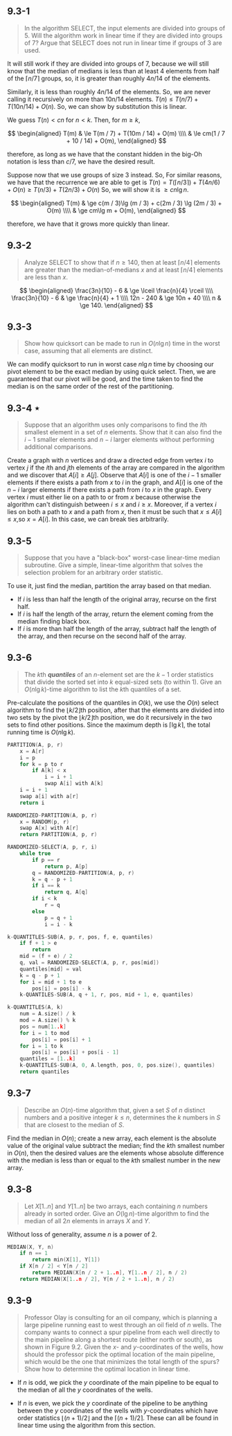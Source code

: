 ## 9.3-1

> In the algorithm $\text{SELECT}$, the input elements are divided into groups of $5$. Will the algorithm work in linear time if they are divided into groups of $7$? Argue that $\text{SELECT}$ does not run in linear time if groups of $3$ are used.

It will still work if they are divided into groups of $7$, because we will still know that the median of medians is less than at least $4$ elements from half of the $\lceil n / 7 \rceil$ groups, so, it is greater than roughly $4n / 14$ of the elements.

Similarly, it is less than roughly $4n / 14$ of the elements. So, we are never calling it recursively on more than $10n / 14$ elements. $T(n) \le T(n / 7) + T(10n / 14) + O(n)$. So, we can show by substitution this is linear.

We guess $T(n) < cn$ for $n < k$. Then, for $m \ge k$,

$$
\begin{aligned}
T(m) & \le T(m / 7) + T(10m / 14) + O(m) \\\\
     & \le cm(1 / 7 + 10 / 14) + O(m),
\end{aligned}
$$

therefore, as long as we have that the constant hidden in the big-Oh notation is less than $c / 7$, we have the desired result.

Suppose now that we use groups of size $3$ instead. So, For similar reasons, we have that the recurrence we are able to get is $T(n) = T(\lceil n / 3 \rceil) + T(4n / 6) + O(n) \ge T(n / 3) + T(2n / 3) + O(n)$ So, we will show it is $\ge cn \lg n$.

$$
\begin{aligned}
T(m) & \ge c(m / 3)\lg (m / 3) + c(2m / 3) \lg (2m / 3) + O(m) \\\\
     & \ge cm\lg m + O(m),
\end{aligned}
$$

therefore, we have that it grows more quickly than linear.

## 9.3-2

> Analyze $\text{SELECT}$ to show that if $n \ge 140$, then at least $\lceil n / 4 \rceil$ elements are greater than the median-of-medians $x$ and at least $\lceil n / 4 \rceil$ elements are less than $x$.

$$
\begin{aligned}
\frac{3n}{10} - 6 & \ge \lceil \frac{n}{4} \rceil \\\\
\frac{3n}{10} - 6 & \ge \frac{n}{4} + 1 \\\\
        12n - 240 & \ge 10n + 40 \\\\
                n & \ge 140.
\end{aligned}
$$

## 9.3-3

> Show how quicksort can be made to run in $O(n\lg n)$ time in the worst case, assuming that all elements are distinct.

We can modify quicksort to run in worst case $n\lg n$ time by choosing our pivot element to be the exact median by using quick select. Then, we are guaranteed that our pivot will be good, and the time taken to find the median is on the same order of the rest of the partitioning.

## 9.3-4 $\star$

> Suppose that an algorithm uses only comparisons to find the $i$th smallest element in a set of $n$ elements. Show that it can also find the $i - 1$ smaller elements and $n - i$ larger elements without performing additional comparisons.

Create a graph with $n$ vertices and draw a directed edge from vertex $i$ to vertex $j$ if the $i$th and $j$th elements of the array are compared in the algorithm and we discover that $A[i] \ge A[j]$. Observe that $A[i]$ is one of the $i - 1$ smaller elements if there exists a path from $x$ to $i$ in the graph, and $A[i]$ is one of the $n - i$ larger elements if there exists a path from $i$ to $x$ in the graph. Every vertex $i$ must either lie on a path to or from $x$ because otherwise the algorithm can't distinguish between $i \le x$ and $i \ge x$. Moreover, if a vertex $i$ lies on both a path to $x$ and a path from $x$, then it must be such that $x \le A[i] \le x$,so $x = A[i]$. In this case, we can break ties arbitrarily.

## 9.3-5

> Suppose that you have a "black-box" worst-case linear-time median subroutine. Give a simple, linear-time algorithm that solves the selection problem for an arbitrary order statistic.

To use it, just find the median, partition the array based on that median.

- If $i$ is less than half the length of the original array, recurse on the first half.
- If $i$ is half the length of the array, return the element coming from the median finding black box.
- If $i$ is more than half the length of the array, subtract half the length of the array, and then recurse on the second half of the array.

## 9.3-6

> The $k$th **_quantiles_** of an $n$-element set are the $k - 1$ order statistics that divide the sorted set into $k$ equal-sized sets (to within $1$). Give an $O(n\lg k)$-time algorithm to list the $k$th quantiles of a set.

Pre-calculate the positions of the quantiles in $O(k)$, we use the $O(n)$ select algorithm to find the $\lfloor k / 2 \rfloor$th position, after that the elements are divided into two sets by the pivot the $\lfloor k / 2 \rfloor$th position, we do it recursively in the two sets to find other positions. Since the maximum depth is $\lceil \lg k \rceil$, the total running time is $O(n\lg k)$.

```cpp
PARTITION(A, p, r)
    x = A[r]
    i = p
    for k = p to r
        if A[k] < x
            i = i + 1
            swap A[i] with A[k]
    i = i + 1
    swap a[i] with a[r]
    return i
```

```cpp
RANDOMIZED-PARTITION(A, p, r)
    x = RANDOM(p, r)
    swap A[x] with A[r]
    return PARTITION(A, p, r)
```

```cpp
RANDOMIZED-SELECT(A, p, r, i)
    while true
        if p == r
            return p, A[p]
        q = RANDOMIZED-PARTITION(A, p, r)
        k = q - p + 1
        if i == k
            return q, A[q]
        if i < k
            r = q
        else
            p = q + 1
            i = i - k
```

```cpp
k-QUANTITLES-SUB(A, p, r, pos, f, e, quantiles)
    if f + 1 > e
        return
    mid = (f + e) / 2
    q, val = RANDOMIZED-SELECT(A, p, r, pos[mid])
    quantiles[mid] = val
    k = q - p + 1
    for i = mid + 1 to e
        pos[i] = pos[i] - k
    k-QUANTILES-SUB(A, q + 1, r, pos, mid + 1, e, quantiles)
```

```cpp
k-QUANTITLES(A, k)
    num = A.size() / k
    mod = A.size() % k
    pos = num[1..k]
    for i = 1 to mod
        pos[i] = pos[i] + 1
    for i = 1 to k
        pos[i] = pos[i] + pos[i - 1]
    quantiles = [1..k]
    k-QUANTITLES-SUB(A, 0, A.length, pos, 0, pos.size(), quantiles)
    return quantiles
```

## 9.3-7

> Describe an $O(n)$-time algorithm that, given a set $S$ of $n$ distinct numbers and a positive integer $k \le n$, determines the $k$ numbers in $S$ that are closest to the median of $S$.

Find the median in $O(n)$; create a new array, each element is the absolute value of the original value subtract the median; find the $k$th smallest number in $O(n)$, then the desired values are the elements whose absolute difference with the median is less than or equal to the $k$th smallest number in the new array.

## 9.3-8

> Let $X[1..n]$ and $Y[1..n]$ be two arrays, each containing $n$ numbers already in sorted order. Give an $O(\lg n)$-time algorithm to find the median of all $2n$ elements in arrays $X$ and $Y$.

Without loss of generality, assume $n$ is a power of $2$.

```cpp
MEDIAN(X, Y, n)
    if n == 1
        return min(X[1], Y[1])
    if X[n / 2] < Y[n / 2]
        return MEDIAN(X[n / 2 + 1..n], Y[1..n / 2], n / 2)
    return MEDIAN(X[1..n / 2], Y[n / 2 + 1..n], n / 2)
```

## 9.3-9

> Professor Olay is consulting for an oil company, which is planning a large pipeline running east to west through an oil field of $n$ wells. The company wants to connect a spur pipeline from each well directly to the main pipeline along a shortest route (either north or south), as shown in Figure 9.2. Given the $x$- and $y$-coordinates of the wells, how should the professor pick the optimal location of the main pipeline, which would be the one that minimizes the total length of the spurs? Show how to determine the optimal location in linear time.

- If $n$ is odd, we pick the $y$ coordinate of the main pipeline to be equal to the median of all the $y$ coordinates of the wells.

- If $n$ is even, we pick the $y$ coordinate of the pipeline to be anything between the $y$ coordinates of the wells with $y$-coordinates which have order statistics $\lfloor (n + 1) / 2 \rfloor$ and the $\lceil (n + 1) / 2 \rceil$. These can all be found in linear time using the algorithm from this section.
